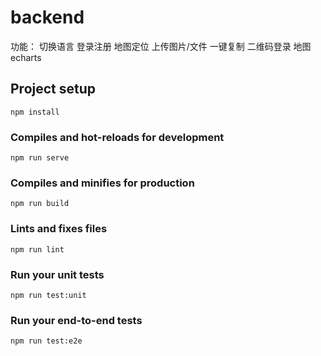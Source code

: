 # backend

功能： 切换语言  登录注册  地图定位 上传图片/文件 一键复制 二维码登录 地图 echarts 

## Project setup
```
npm install
```

### Compiles and hot-reloads for development
```
npm run serve
```

### Compiles and minifies for production
```
npm run build
```

### Lints and fixes files
```
npm run lint
```

### Run your unit tests
```
npm run test:unit
```

### Run your end-to-end tests
```
npm run test:e2e
```
